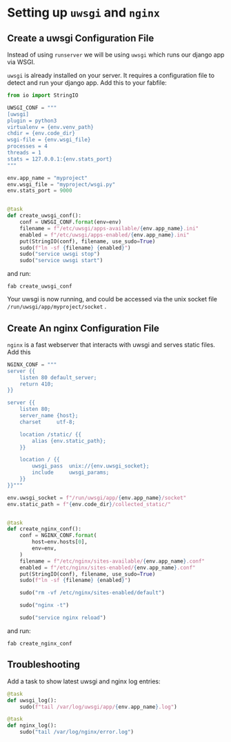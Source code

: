 # Setting up `uwsgi` and `nginx`

## Create a uwsgi Configuration File

Instead of using `runserver` we will be using `uwsgi` which runs our django app via WSGI.

`uwsgi` is already installed on your server.  It requires a configuration file to detect and run your django app.   Add this to your fabfile:

```python
from io import StringIO

UWSGI_CONF = """
[uwsgi]
plugin = python3
virtualenv = {env.venv_path}
chdir = {env.code_dir}
wsgi-file = {env.wsgi_file}
processes = 4
threads = 1
stats = 127.0.0.1:{env.stats_port}
"""

env.app_name = "myproject"
env.wsgi_file = "myproject/wsgi.py"
env.stats_port = 9000


@task
def create_uwsgi_conf():
    conf = UWSGI_CONF.format(env=env)
    filename = f"/etc/uwsgi/apps-available/{env.app_name}.ini"
    enabled = f"/etc/uwsgi/apps-enabled/{env.app_name}.ini"
    put(StringIO(conf), filename, use_sudo=True)
    sudo(f"ln -sf {filename} {enabled}")
    sudo("service uwsgi stop")
    sudo("service uwsgi start")
```

and run:

    fab create_uwsgi_conf

Your uwsgi is now running, and could be accessed via the unix socket file `/run/uwsgi/app/myproject/socket` .

## Create An nginx Configuration File
`nginx` is a fast webserver that interacts with uwsgi and serves static files.
Add this


```python
NGINX_CONF = """
server {{
    listen 80 default_server;
    return 410;
}}

server {{
    listen 80;
    server_name {host};
    charset     utf-8;

    location /static/ {{
        alias {env.static_path};
    }}

    location / {{
        uwsgi_pass  unix://{env.uwsgi_socket};
        include     uwsgi_params;
    }}
}}"""

env.uwsgi_socket = f"/run/uwsgi/app/{env.app_name}/socket"
env.static_path = f"{env.code_dir}/collected_static/"


@task
def create_nginx_conf():
    conf = NGINX_CONF.format(
        host=env.hosts[0],
        env=env,
    )
    filename = f"/etc/nginx/sites-available/{env.app_name}.conf"
    enabled = f"/etc/nginx/sites-enabled/{env.app_name}.conf"
    put(StringIO(conf), filename, use_sudo=True)
    sudo(f"ln -sf {filename} {enabled}")

    sudo("rm -vf /etc/nginx/sites-enabled/default")

    sudo("nginx -t")

    sudo("service nginx reload")
```

and run:

    fab create_nginx_conf


## Troubleshooting
Add a task to show latest uwsgi and nginx log entries:

```python
@task
def uwsgi_log():
    sudo(f"tail /var/log/uwsgi/app/{env.app_name}.log")

@task
def nginx_log():
    sudo("tail /var/log/nginx/error.log")
```
